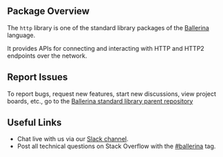 ## Package Overview

The `http` library is one of the standard library packages of the <a target="_blank" href="https://ballerina.io/">Ballerina</a> language.

It provides APIs for connecting and interacting with HTTP and HTTP2 endpoints over the network.

## Report Issues

To report bugs, request new features, start new discussions, view project boards, etc., go to the <a target="_blank" href="https://github.com/ballerina-platform/ballerina-standard-library">Ballerina standard library parent repository</a>

## Useful Links

* Chat live with us via our <a target="_blank" href="https://ballerina.io/community/slack/">Slack channel</a>.
* Post all technical questions on Stack Overflow with the <a target="_blank" href="https://stackoverflow.com/questions/tagged/ballerina">#ballerina</a> tag.
